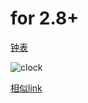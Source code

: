# for 2.8+

[钟表](https://github.com/BlenderCN/BlenderPython/blob/master/Blender_python_sample/clock.py)

![clock](https://github.com/BlenderCN/BlenderPython/blob/master/mDrivEngine/clock.gif)


[相似link](https://github.com/njanakiev/blender-scripting)
